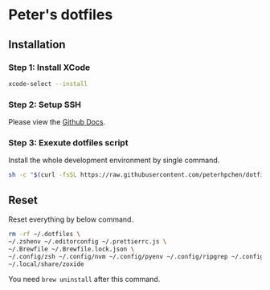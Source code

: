 # Peter's dotfiles

## Installation

### Step 1: Install XCode

```sh
xcode-select --install
```

### Step 2: Setup SSH

Please view the [Github Docs](https://docs.github.com/en/authentication/connecting-to-github-with-ssh/generating-a-new-ssh-key-and-adding-it-to-the-ssh-agent).

### Step 3: Exexute dotfiles script

Install the whole development environment by single command.

```sh
sh -c "$(curl -fsSL https://raw.githubusercontent.com/peterhpchen/dotfiles/main/utils/installer/install.sh)"
```

## Reset

Reset everything by below command.

```sh
rm -rf ~/.dotfiles \
~/.zshenv ~/.editorconfig ~/.prettierrc.js \
~/.Brewfile ~/.Brewfile.lock.json \
~/.config/zsh ~/.config/nvm ~/.config/pyenv ~/.config/ripgrep ~/.config/fzf ~/.config/neofetch ~/.config/tmux ~/.config/kitty \
~/.local/share/zoxide
```

You need `brew uninstall` after this command.
